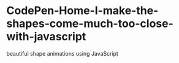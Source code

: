# CodePen-Home-I-make-the-shapes-come-much-too-close-with-javascript

beautiful shape animations using JavaScript 
